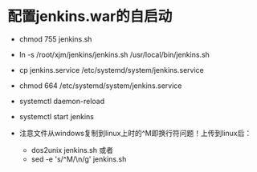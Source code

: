 # 配置jenkins.war的自启动
+ chmod 755 jenkins.sh
+ ln -s /root/xjm/jenkins/jenkins.sh /usr/local/bin/jenkins.sh
+ cp jenkins.service /etc/systemd/system/jenkins.service
+ chmod 664 /etc/systemd/system/jenkins.service
+ systemctl daemon-reload
+ systemctl start jenkins

+ 注意文件从windows复制到linux上时的^M即换行符问题！上传到linux后：
    + dos2unix jenkins.sh 或者 
    + sed -e 's/^M/\n/g' jenkins.sh